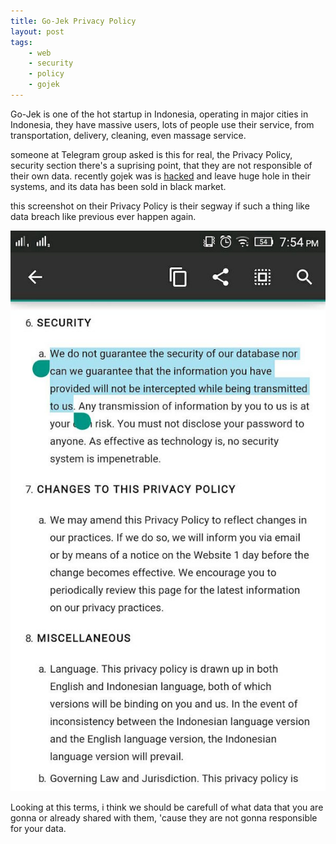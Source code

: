 ```yaml
---
title: Go-Jek Privacy Policy
layout: post
tags:
    - web
    - security
    - policy
    - gojek
---
```


Go-Jek is one of the hot startup in Indonesia, operating in major cities in Indonesia, they have massive users, lots of people use their service, from transportation, delivery, cleaning, even massage service.

someone at Telegram group asked is this for real, the Privacy Policy, security section there's a suprising point, that they are not responsible of their own data. recently gojek was is [hacked](http://teknologi.news.viva.co.id/news/read/720973-hacker-bocorkan-lemahnya-keamanan-aplikasi-gojek) and leave huge hole in their systems, and its data has been sold in black market.

this screenshot on their Privacy Policy is their segway if such a thing like data breach like previous ever happen again.

[![Gojek Privacy Policy](/images/posts/gojek-provacy-policy.jpg)](/images/posts/gojek-provacy-policy.jpg)

Looking at this terms, i think we should be carefull of what data that you are gonna or already shared with them, 'cause they are not gonna responsible for your data.
